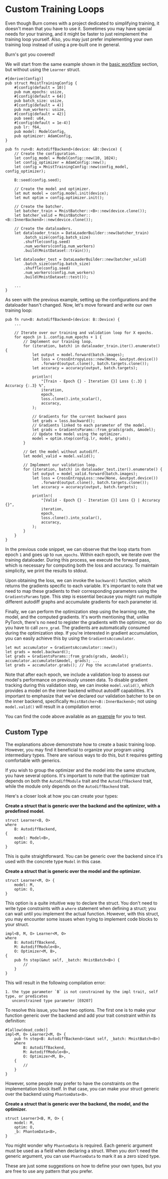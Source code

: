 # Custom Training Loops

Even though Burn comes with a project dedicated to simplifying training, it doesn't mean that you
have to use it. Sometimes you may have special needs for your training, and it might be faster to
just reimplement the training loop yourself. Also, you may just prefer implementing your own
training loop instead of using a pre-built one in general.

Burn's got you covered!

We will start from the same example shown in the [basic workflow](./basic-workflow) section, but
without using the `Learner` struct.

```rust, ignore
#[derive(Config)]
pub struct MnistTrainingConfig {
    #[config(default = 10)]
    pub num_epochs: usize,
    #[config(default = 64)]
    pub batch_size: usize,
    #[config(default = 4)]
    pub num_workers: usize,
    #[config(default = 42)]
    pub seed: u64,
    #[config(default = 1e-4)]
    pub lr: f64,
    pub model: ModelConfig,
    pub optimizer: AdamConfig,
}

pub fn run<B: AutodiffBackend>(device: &B::Device) {
    // Create the configuration.
    let config_model = ModelConfig::new(10, 1024);
    let config_optimizer = AdamConfig::new();
    let config = MnistTrainingConfig::new(config_model, config_optimizer);

    B::seed(config.seed);

    // Create the model and optimizer.
    let mut model = config.model.init(device);
    let mut optim = config.optimizer.init();

    // Create the batcher.
    let batcher_train = MnistBatcher::<B>::new(device.clone());
    let batcher_valid = MnistBatcher::<B::InnerBackend>::new(device.clone());

    // Create the dataloaders.
    let dataloader_train = DataLoaderBuilder::new(batcher_train)
        .batch_size(config.batch_size)
        .shuffle(config.seed)
        .num_workers(config.num_workers)
        .build(MnistDataset::train());

    let dataloader_test = DataLoaderBuilder::new(batcher_valid)
        .batch_size(config.batch_size)
        .shuffle(config.seed)
        .num_workers(config.num_workers)
        .build(MnistDataset::test());

    ...
}
```

As seen with the previous example, setting up the configurations and the dataloader hasn't changed.
Now, let's move forward and write our own training loop:

```rust, ignore
pub fn run<B: AutodiffBackend>(device: B::Device) {
    ...

    // Iterate over our training and validation loop for X epochs.
    for epoch in 1..config.num_epochs + 1 {
        // Implement our training loop.
        for (iteration, batch) in dataloader_train.iter().enumerate() {
            let output = model.forward(batch.images);
            let loss = CrossEntropyLoss::new(None, &output.device())
                .forward(output.clone(), batch.targets.clone());
            let accuracy = accuracy(output, batch.targets);

            println!(
                "[Train - Epoch {} - Iteration {}] Loss {:.3} | Accuracy {:.3} %",
                iteration,
                epoch,
                loss.clone().into_scalar(),
                accuracy,
            );

            // Gradients for the current backward pass
            let grads = loss.backward();
            // Gradients linked to each parameter of the model.
            let grads = GradientsParams::from_grads(grads, &model);
            // Update the model using the optimizer.
            model = optim.step(config.lr, model, grads);
        }

        // Get the model without autodiff.
        let model_valid = model.valid();

        // Implement our validation loop.
        for (iteration, batch) in dataloader_test.iter().enumerate() {
            let output = model_valid.forward(batch.images);
            let loss = CrossEntropyLoss::new(None, &output.device())
                .forward(output.clone(), batch.targets.clone());
            let accuracy = accuracy(output, batch.targets);

            println!(
                "[Valid - Epoch {} - Iteration {}] Loss {} | Accuracy {}",
                iteration,
                epoch,
                loss.clone().into_scalar(),
                accuracy,
            );
        }
    }
}
```

In the previous code snippet, we can observe that the loop starts from epoch `1` and goes up to
`num_epochs`. Within each epoch, we iterate over the training dataloader. During this process, we
execute the forward pass, which is necessary for computing both the loss and accuracy. To maintain
simplicity, we print the results to stdout.

Upon obtaining the loss, we can invoke the `backward()` function, which returns the gradients
specific to each variable. It's important to note that we need to map these gradients to their
corresponding parameters using the `GradientsParams` type. This step is essential because you might
run multiple different autodiff graphs and accumulate gradients for each parameter id.

Finally, we can perform the optimization step using the learning rate, the model, and the computed
gradients. It's worth mentioning that, unlike PyTorch, there's no need to register the gradients
with the optimizer, nor do you have to call `zero_grad`. The gradients are automatically consumed
during the optimization step. If you're interested in gradient accumulation, you can easily achieve
this by using the `GradientsAccumulator`.

```rust, ignore
let mut accumulator = GradientsAccumulator::new();
let grads = model.backward();
let grads = GradientsParams::from_grads(grads, &model);
accumulator.accumulate(&model, grads); ...
let grads = accumulator.grads(); // Pop the accumulated gradients.
```

Note that after each epoch, we include a validation loop to assess our model's performance on
previously unseen data. To disable gradient tracking during this validation step, we can invoke
`model.valid()`, which provides a model on the inner backend without autodiff capabilities. It's
important to emphasize that we've declared our validation batcher to be on the inner backend,
specifically `MnistBatcher<B::InnerBackend>`; not using `model.valid()` will result in a compilation
error.

You can find the code above available as an
[example](https://github.com/tracel-ai/burn/tree/main/examples/custom-training-loop) for you to
test.

## Custom Type

The explanations above demonstrate how to create a basic training loop. However, you may find it
beneficial to organize your program using intermediary types. There are various ways to do this, but
it requires getting comfortable with generics.

If you wish to group the optimizer and the model into the same structure, you have several options.
It's important to note that the optimizer trait depends on both the `AutodiffModule` trait and the
`AutodiffBackend` trait, while the module only depends on the `AutodiffBackend` trait.

Here's a closer look at how you can create your types:

**Create a struct that is generic over the backend and the optimizer, with a predefined model.**

```rust, ignore
struct Learner<B, O>
where
    B: AutodiffBackend,
{
    model: Model<B>,
    optim: O,
}
```

This is quite straightforward. You can be generic over the backend since it's used with the concrete
type `Model` in this case.

**Create a struct that is generic over the model and the optimizer.**

```rust, ignore
struct Learner<M, O> {
    model: M,
    optim: O,
}
```

This option is a quite intuitive way to declare the struct. You don't need to write type constraints
with a `where` statement when defining a struct; you can wait until you implement the actual
function. However, with this struct, you may encounter some issues when trying to implement code
blocks to your struct.

```rust, ignore
impl<B, M, O> Learner<M, O>
where
    B: AutodiffBackend,
    M: AutodiffModule<B>,
    O: Optimizer<M, B>,
{
    pub fn step(&mut self, _batch: MnistBatch<B>) {
        //
    }
}
```

This will result in the following compilation error:

```console
1. the type parameter `B` is not constrained by the impl trait, self type, or predicates
   unconstrained type parameter [E0207]
```

To resolve this issue, you have two options. The first one is to make your function generic over
the backend and add your trait constraint within its definition:

```rust, ignore
#[allow(dead_code)]
impl<M, O> Learner2<M, O> {
    pub fn step<B: AutodiffBackend>(&mut self, _batch: MnistBatch<B>)
    where
        B: AutodiffBackend,
        M: AutodiffModule<B>,
        O: Optimizer<M, B>,
    {
        //
    }
}
```

However, some people may prefer to have the constraints on the implementation block itself. In that
case, you can make your struct generic over the backend using `PhantomData<B>`.

**Create a struct that is generic over the backend, the model, and the optimizer.**

```rust, ignore
struct Learner3<B, M, O> {
    model: M,
    optim: O,
    _b: PhantomData<B>,
}
```

You might wonder why `PhantomData` is required. Each generic argument must be used as a field when
declaring a struct. When you don't need the generic argument, you can use `PhantomData` to mark it
as a zero sized type.

These are just some suggestions on how to define your own types, but you are free to use any pattern
that you prefer.
